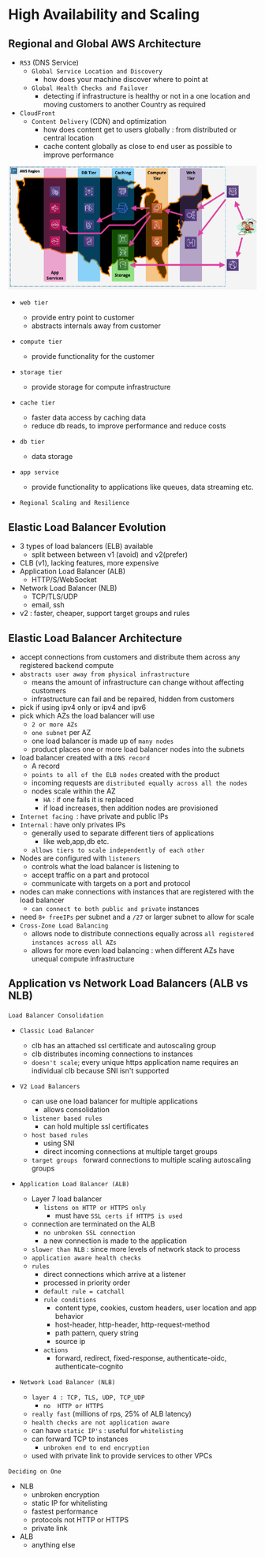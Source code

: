 # High Availability and Scaling

## Regional and Global AWS Architecture

- `R53` (DNS Service)
  - `Global Service Location and Discovery`
    - how does your machine discover where to point at
  - `Global Health Checks and Failover`
    - detecting if infrastructure is healthy or not in a one location and moving customers to another Country as required
- `CloudFront`
  - `Content Delivery` (CDN) and optimization
    - how does content get to users globally : from distributed or central location
    - cache content globally as close to end user as possible to improve performance

![Architecture](./HighLevelDiagramOfAWSArchitecture.PNG)

- `web tier`
  - provide entry point to customer
  - abstracts internals away from customer
- `compute tier`
  - provide functionality for the customer
- `storage tier`
  - provide storage for compute infrastructure
- `cache tier`
  - faster data access by caching data
  - reduce db reads, to improve performance and reduce costs
- `db tier`
  - data storage
- `app service`
  - provide functionality to applications like queues, data streaming etc.

- `Regional Scaling and Resilience`

## Elastic Load Balancer Evolution

- 3 types of load balancers (ELB) available
  - split between between v1 (avoid) and v2(prefer)
- CLB (v1), lacking features, more expensive
- Application Load Balancer (ALB)
  - HTTP/S/WebSocket
- Network Load Balancer (NLB)
  - TCP/TLS/UDP
  - email, ssh
- v2 : faster, cheaper, support target groups and rules

## Elastic Load Balancer Architecture

- accept connections from customers and distribute them across any registered backend compute
- `abstracts user away from physical infrastructure`
  - means the amount of infrastructure can change without affecting customers
  - infrastructure can fail and be repaired, hidden from customers
- pick if using ipv4 only or ipv4 and ipv6
- pick which AZs the load balancer will use
  - `2 or more AZs`
  - `one subnet` per AZ
  - one load balancer is made up of `many nodes`
  - product places one or more load balancer nodes into the subnets
- load balancer created with a `DNS record` 
  - A record
  - `points to all of the ELB nodes` created with the product
  - incoming requests are `distributed equally across all the nodes`
  - nodes scale within the AZ
    - `HA` : if one fails it is replaced
    - if load increases, then addition nodes are provisioned
- `Internet facing `: have private and public IPs
- `Internal` : have only privates IPs
  - generally used to separate different tiers of applications
    - like web,app,db etc.
  - `allows tiers to scale independently of each other`
- Nodes are configured with `listeners`
  - controls what the load balancer is listening to
  - accept traffic on a part and protocol
  - communicate with targets on a port and protocol
- nodes can make connections with instances that are registered with the load balancer
  - `can connect to both public and private` instances
- need `8+ freeIPs` per subnet and a `/27` or larger subnet to allow for scale
- `Cross-Zone Load Balancing`
  - allows node to distribute connections equally across `all registered instances across all AZs`
  - allows for more even load balancing : when different AZs have unequal compute infrastructure

## Application vs Network Load Balancers (ALB vs NLB)

`Load Balancer Consolidation`
- `Classic Load Balancer`
  - clb has an attached ssl certificate and autoscaling group
  - clb distributes incoming connections to instances
  - `doesn't scale`; every unique https application name requires an individual clb because SNI isn't supported

- `V2 Load Balancers`
  - can use one load balancer for multiple applications
    - allows consolidation
  - `listener based rules`
    - can hold multiple ssl certificates
  - `host based rules`
    - using SNI
    - direct incoming connections at multiple target groups
  - `target groups ` forward connections to multiple scaling autoscaling groups

- `Application Load Balancer (ALB)`
  - Layer 7 load balancer
    - `listens on HTTP or HTTPS only`
      - must have `SSL certs if HTTPS is used`
  - connection are terminated on the ALB
    - `no unbroken SSL connection`
    - a new connection is made to the application
  - `slower than NLB` : since more levels of network stack to process
  - `application aware health checks`
  - `rules` 
    - direct connections which arrive at a listener
    - processed in priority order
    - `default rule = catchall`
    - `rule conditions`
      - content type, cookies, custom headers, user location and app behavior
      - host-header, http-header, http-request-method
      - path pattern, query string
      - source ip
    - `actions`
      - forward, redirect, fixed-response, authenticate-oidc, authenticate-cognito

- `Network Load Balancer (NLB)`
  - `layer 4 : TCP, TLS, UDP, TCP_UDP`
    - `no  HTTP or HTTPS`
  - `really fast` (millions of rps, 25% of ALB latency)
  - `health checks are not application aware`
  - can have `static IP's` : useful for `whitelisting`
  - can forward TCP to instances
    - `unbroken end to end encryption`
  - used with private link to provide services to other VPCs

`Deciding on One`
- NLB
  - unbroken encryption 
  - static IP for whitelisting
  - fastest performance
  - protocols not HTTP or HTTPS
  - private link
- ALB
  - anything else
